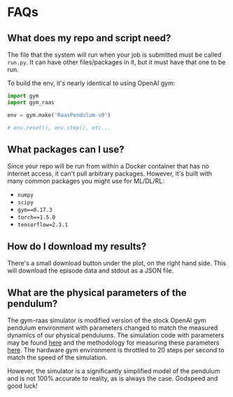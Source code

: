 # FAQs

## What does my repo and script need?

The file that the system will run when your job is submitted must be called `run.py`. It can have other files/packages in it, but it must have that one to be run.

To build the env, it's nearly identical to using OpenAI gym:

```python
import gym
import gym_raas

env = gym.make('RaasPendulum-v0')

# env.reset(), env.step(), etc...
```


## What packages can I use?

Since your repo will be run from within a Docker container that has no internet access, it can't pull arbitrary packages. However, it's built with many common packages you might use for ML/DL/RL:

* `numpy`
* `scipy`
* `gym==0.17.3`
* `torch==1.5.0`
* `tensorflow=2.3.1`


## How do I download my results?

There's a small download button under the plot, on the right hand side. This will download the episode data and stdout as a JSON file.


## What are the physical parameters of the pendulum?

The gym-raas simulator is modified version of the stock OpenAI gym pendulum environment with parameters changed to match the measured dynamics of our physical pendulums. The simulation code with parameters may be found [here](https://github.com/perciplex/gym-raas/blob/41021e4ebf8efbd6ca8f96434313916c9252544f/gym_raas/envs/PendulumEnv.py#L90) and the methodology for measuring these parameters [here](https://www.philipzucker.com/system-identification-of-a-pendulum-with-scikit-learn/). The hardware gym environment is throttled to 20 steps per second to match the speed of the simulation.

However, the simulator is a significantly simplified model of the pendulum and is not 100% accurate to reality, as is always the case.
Godspeed and good luck!



